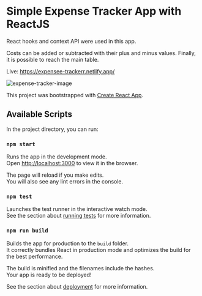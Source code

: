 # Simple Expense Tracker App with ReactJS

React hooks and context API were used in this app.

Costs can be added or subtracted with their plus and minus values. Finally, it is possible to reach the main table.

Live: https://expensee-trackerr.netlify.app/



![expense-tracker-image](https://user-images.githubusercontent.com/60944453/140988216-d730f73b-a5dc-4e89-86e3-25e645176db4.png)

This project was bootstrapped with [Create React App](https://github.com/facebook/create-react-app).

## Available Scripts

In the project directory, you can run:

### `npm start`

Runs the app in the development mode.\
Open [http://localhost:3000](http://localhost:3000) to view it in the browser.

The page will reload if you make edits.\
You will also see any lint errors in the console.

### `npm test`

Launches the test runner in the interactive watch mode.\
See the section about [running tests](https://facebook.github.io/create-react-app/docs/running-tests) for more information.

### `npm run build`

Builds the app for production to the `build` folder.\
It correctly bundles React in production mode and optimizes the build for the best performance.

The build is minified and the filenames include the hashes.\
Your app is ready to be deployed!

See the section about [deployment](https://facebook.github.io/create-react-app/docs/deployment) for more information.


